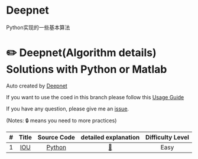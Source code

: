 # Deepnet
Python实现的一些基本算法
# :pencil2: Deepnet(Algorithm details) Solutions with Python or Matlab

Auto created by [Deepnet](https://github.com/shuyucool/Deepnet)

If you want to use the coed in this branch please follow this [Usage Guide](https://github.com/shuyucool/Deepnet.git)

If you have any question, please give me an [issue](https://github.com/shuyucool/Deepnet/issues).

(Notes: :lock: means you need to more practices)

| # | Title | Source Code | detailed explanation |  Difficulty Level |
|:---:|:---:|:---:|:---:|:---:|
|1|[IOU](https://github.com/shuyucool/Deepnet/tree/master/001-IOU%E8%AE%A1%E7%AE%97)|[Python](https://github.com/shuyucool/Deepnet/blob/master/001-IOU%E8%AE%A1%E7%AE%97/Iou_compute.py)|[:memo:](https://leetcode.com/articles/two-sum/)|Easy|
